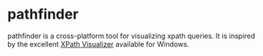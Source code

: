 # pathfinder

pathfinder is a cross-platform tool for visualizing xpath queries.  It is inspired by the excellent [XPath Visualizer](http://xpathvisualizer.codeplex.com/) available for Windows. 